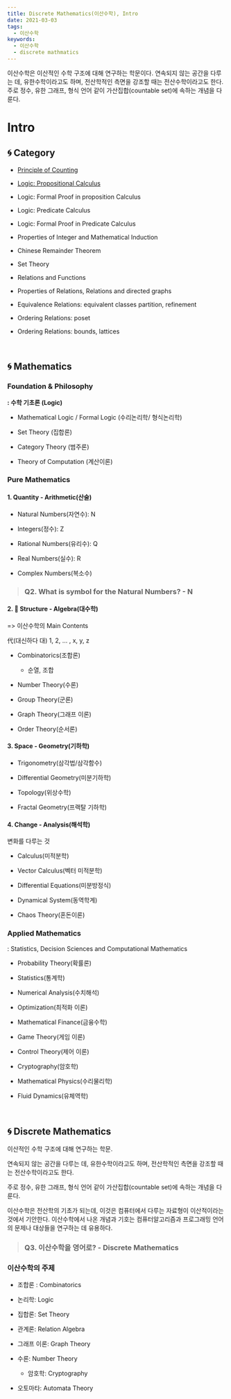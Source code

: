 ```yaml
---
title: Discrete Mathematics(이산수학), Intro 
date: 2021-03-03
tags:
  - 이산수학
keywords:
  - 이산수학
  - discrete mathmatics
---
```


이산수학은 이산적인 수학 구조에 대해 연구하는 학문이다.
연속되지 않는 공간을 다루는 데, 유한수학이라고도 하며, 전산학적인 측면을 강조할 때는 전산수학이라고도 한다. 주로 정수, 유한 그래프, 형식 언어 같이 가산집합(countable set)에 속하는 개념을 다룬다.
<br/>

# Intro

## 🌀 Category

- [Principle of Counting]()

- [Logic: Propositional Calculus]()

- Logic: Formal Proof in proposition Calculus
- Logic: Predicate Calculus
- Logic: Formal Proof in Predicate Calculus

- Properties of Integer and Mathematical Induction
- Chinese Remainder Theorem
- Set Theory

- Relations and Functions
- Properties of Relations, Relations and directed graphs
- Equivalence Relations: equivalent classes partition, refinement

- Ordering Relations: poset
- Ordering Relations: bounds, lattices

<br/>

## 🌀 Mathematics

### Foundation & Philosophy

**: 수학 기초론 (Logic)**

- Mathematical Logic / Formal Logic (수리논리학/ 형식논리학)

- Set Theory (집합론)

- Category Theory (범주론)

- Theory of Computation (계산이론)


### Pure Mathematics

#### 1. **Quantity - Arithmetic(산술)**
    
- Natural Numbers(자연수): N

- Integers(정수): Z

- Rational Numbers(유리수): Q

- Real Numbers(실수): R

- Complex Numbers(복소수)

> ### Q2. What is symbol for the Natural Numbers? - N


#### 2. 🌟 **Structure - Algebra(대수학)**

=> 이산수학의 Main Contents

代(대신하다 대) 1, 2, ... , x, y, z

- Combinatorics(조합론)

    - 순열, 조합

- Number Theory(수론)

- Group Theory(군론)

- Graph Theory(그래프 이론)

- Order Theory(순서론)

#### 3. **Space - Geometry(기하학)**

- Trigonometry(삼각법/삼각함수)

- Differential Geometry(미분기하학)

- Topology(위상수학)

- Fractal Geometry(프랙탈 기하학)


#### 4. **Change - Analysis(해석학)**

변화를 다루는 것

- Calculus(미적분학)

- Vector Calculus(벡터 미적분학)

- Differential Equations(미분방정식)

- Dynamical System(동역학계)

- Chaos Theory(혼돈이론)


### Applied Mathematics

: Statistics, Decision Sciences and Computational Mathematics

- Probability Theory(확률론)

- Statistics(통계학)

- Numerical Analysis(수치해석)

- Optimization(최적화 이론)

- Mathematical Finance(금융수학)

- Game Theory(게임 이론)

- Control Theory(제어 이론)

- Cryptography(암호학)

- Mathematical Physics(수리물리학)

- Fluid Dynamics(유체역학)

<br/>

## 🌀 Discrete Mathematics

이산적인 수학 구조에 대해 연구하는 학문.

연속되지 않는 공간을 다루는 데, 유한수학이라고도 하며, 전산학적인 측면을 강조할 때는 전산수학이라고도 한다.

주로 정수, 유한 그래프, 형식 언어 같이 가산집합(countable set)에 속하는 개념을 다룬다.

이산수학은 전산학의 기초가 되는데, 이것은 컴퓨터에서 다루는 자료형이 이산적이라는 것에서 기안한다. 이산수학에서 나온 개념과 기호는 컴퓨터알고리즘과 프로그래밍 언어의 문제나 대상들을 연구하는 데 유용하다.

> ### Q3. 이산수학을 영어로? - Discrete Mathematics

### 이산수학의 주제

- 조합론 : Combinatorics

- 논리학: Logic

- 집합론: Set Theory

- 관계론: Relation Algebra

- 그래프 이론: Graph Theory

- 수론: Number Theory
    - 암호학: Cryptography

- 오토마타: Automata Theory